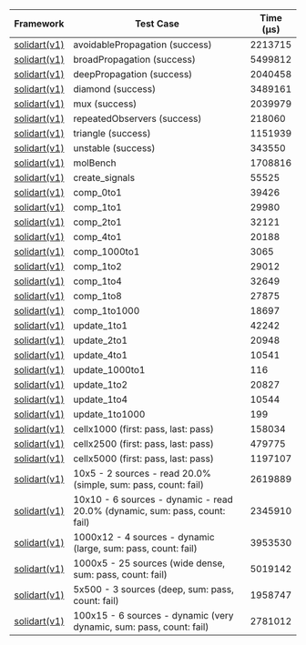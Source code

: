 | Framework | Test Case | Time (μs) |
| --- | --- | --- |
| [solidart(v1)](https://github.com/nank1ro/solidart) | avoidablePropagation (success) | 2213715 |
| [solidart(v1)](https://github.com/nank1ro/solidart) | broadPropagation (success) | 5499812 |
| [solidart(v1)](https://github.com/nank1ro/solidart) | deepPropagation (success) | 2040458 |
| [solidart(v1)](https://github.com/nank1ro/solidart) | diamond (success) | 3489161 |
| [solidart(v1)](https://github.com/nank1ro/solidart) | mux (success) | 2039979 |
| [solidart(v1)](https://github.com/nank1ro/solidart) | repeatedObservers (success) | 218060 |
| [solidart(v1)](https://github.com/nank1ro/solidart) | triangle (success) | 1151939 |
| [solidart(v1)](https://github.com/nank1ro/solidart) | unstable (success) | 343550 |
| [solidart(v1)](https://github.com/nank1ro/solidart) | molBench | 1708816 |
| [solidart(v1)](https://github.com/nank1ro/solidart) | create_signals | 55525 |
| [solidart(v1)](https://github.com/nank1ro/solidart) | comp_0to1 | 39426 |
| [solidart(v1)](https://github.com/nank1ro/solidart) | comp_1to1 | 29980 |
| [solidart(v1)](https://github.com/nank1ro/solidart) | comp_2to1 | 32121 |
| [solidart(v1)](https://github.com/nank1ro/solidart) | comp_4to1 | 20188 |
| [solidart(v1)](https://github.com/nank1ro/solidart) | comp_1000to1 | 3065 |
| [solidart(v1)](https://github.com/nank1ro/solidart) | comp_1to2 | 29012 |
| [solidart(v1)](https://github.com/nank1ro/solidart) | comp_1to4 | 32649 |
| [solidart(v1)](https://github.com/nank1ro/solidart) | comp_1to8 | 27875 |
| [solidart(v1)](https://github.com/nank1ro/solidart) | comp_1to1000 | 18697 |
| [solidart(v1)](https://github.com/nank1ro/solidart) | update_1to1 | 42242 |
| [solidart(v1)](https://github.com/nank1ro/solidart) | update_2to1 | 20948 |
| [solidart(v1)](https://github.com/nank1ro/solidart) | update_4to1 | 10541 |
| [solidart(v1)](https://github.com/nank1ro/solidart) | update_1000to1 | 116 |
| [solidart(v1)](https://github.com/nank1ro/solidart) | update_1to2 | 20827 |
| [solidart(v1)](https://github.com/nank1ro/solidart) | update_1to4 | 10544 |
| [solidart(v1)](https://github.com/nank1ro/solidart) | update_1to1000 | 199 |
| [solidart(v1)](https://github.com/nank1ro/solidart) | cellx1000 (first: pass, last: pass) | 158034 |
| [solidart(v1)](https://github.com/nank1ro/solidart) | cellx2500 (first: pass, last: pass) | 479775 |
| [solidart(v1)](https://github.com/nank1ro/solidart) | cellx5000 (first: pass, last: pass) | 1197107 |
| [solidart(v1)](https://github.com/nank1ro/solidart) | 10x5 - 2 sources - read 20.0% (simple, sum: pass, count: fail) | 2619889 |
| [solidart(v1)](https://github.com/nank1ro/solidart) | 10x10 - 6 sources - dynamic - read 20.0% (dynamic, sum: pass, count: fail) | 2345910 |
| [solidart(v1)](https://github.com/nank1ro/solidart) | 1000x12 - 4 sources - dynamic (large, sum: pass, count: fail) | 3953530 |
| [solidart(v1)](https://github.com/nank1ro/solidart) | 1000x5 - 25 sources (wide dense, sum: pass, count: fail) | 5019142 |
| [solidart(v1)](https://github.com/nank1ro/solidart) | 5x500 - 3 sources (deep, sum: pass, count: fail) | 1958747 |
| [solidart(v1)](https://github.com/nank1ro/solidart) | 100x15 - 6 sources - dynamic (very dynamic, sum: pass, count: fail) | 2781012 |
